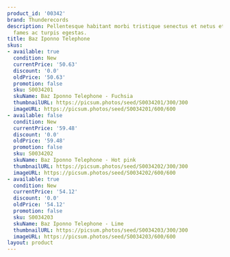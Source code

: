 ```yaml
---
product_id: '00342'
brand: Thunderecords
description: Pellentesque habitant morbi tristique senectus et netus et malesuada
  fames ac turpis egestas.
title: Baz Iponno Telephone
skus:
- available: true
  condition: New
  currentPrice: '50.63'
  discount: '0.0'
  oldPrice: '50.63'
  promotion: false
  sku: S0034201
  skuName: Baz Iponno Telephone - Fuchsia
  thumbnailURL: https://picsum.photos/seed/S0034201/300/300
  imageURL: https://picsum.photos/seed/S0034201/600/600
- available: false
  condition: New
  currentPrice: '59.48'
  discount: '0.0'
  oldPrice: '59.48'
  promotion: false
  sku: S0034202
  skuName: Baz Iponno Telephone - Hot pink
  thumbnailURL: https://picsum.photos/seed/S0034202/300/300
  imageURL: https://picsum.photos/seed/S0034202/600/600
- available: true
  condition: New
  currentPrice: '54.12'
  discount: '0.0'
  oldPrice: '54.12'
  promotion: false
  sku: S0034203
  skuName: Baz Iponno Telephone - Lime
  thumbnailURL: https://picsum.photos/seed/S0034203/300/300
  imageURL: https://picsum.photos/seed/S0034203/600/600
layout: product
---
```

